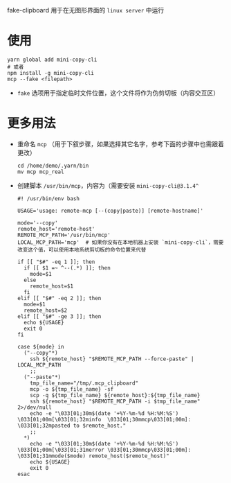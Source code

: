 fake-clipboard 用于在无图形界面的 `linux server` 中运行

# 使用
  ```shell
  yarn global add mini-copy-cli
  # 或者
  npm install -g mini-copy-cli
  mcp --fake <filepath>
  ```

* `fake` 选项用于指定临时文件位置，这个文件将作为伪剪切板（内容交互区）

# 更多用法
* 重命名 `mcp` （用于下叙步骤，如果选择其它名字，参考下面的步骤中也需跟着更改）
  ```shell
  cd /home/demo/.yarn/bin 
  mv mcp mcp_real
  ```
* 创建脚本 `/usr/bin/mcp`，内容为（需要安装 `mini-copy-cli@3.1.4^`
    ```shell
    #! /usr/bin/env bash

    USAGE='usage: remote-mcp [--(copy|paste)] [remote-hostname]'

    mode='--copy'
    remote_host='remote-host'
    REMOTE_MCP_PATH='/usr/bin/mcp'
    LOCAL_MCP_PATH='mcp'  # 如果你没有在本地机器上安装 `mini-copy-cli`，需要改变这个值，可以使用本地系统剪切板的命令位置来代替

    if [[ "$#" -eq 1 ]]; then
      if [[ $1 =~ ^--(.*) ]]; then
        mode=$1
      else
        remote_host=$1
      fi
    elif [[ "$#" -eq 2 ]]; then
      mode=$1
      remote_host=$2
    elif [[ "$#" -ge 3 ]]; then
      echo ${USAGE}
      exit 0
    fi

    case ${mode} in
      ("--copy"*)
        ssh ${remote_host} "$REMOTE_MCP_PATH --force-paste" | LOCAL_MCP_PATH
        ;;
      ("--paste"*)
        tmp_file_name="/tmp/.mcp_clipboard"
        mcp -o ${tmp_file_name} -sf
        scp -q ${tmp_file_name} ${remote_host}:${tmp_file_name}
        ssh ${remote_host} "$REMOTE_MCP_PATH -i $tmp_file_name" 2>/dev/null
        echo -e "\033[01;30m$(date '+%Y-%m-%d %H:%M:%S') \033[01;00m[\033[01;32minfo  \033[01;30mmcp\033[01;00m]: \033[01;32mpasted to $remote_host."
        ;;
      *)
        echo -e "\033[01;30m$(date '+%Y-%m-%d %H:%M:%S') \033[01;00m[\033[01;31merror \033[01;30mmcp\033[01;00m]: \033[01;31mmode($mode) remote_host($remote_host)"
        echo ${USAGE}
        exit 0
    esac
    ```
